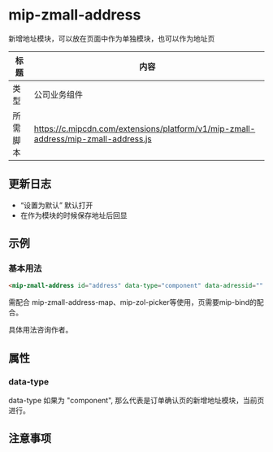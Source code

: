 # mip-zmall-address

新增地址模块，可以放在页面中作为单独模块，也可以作为地址页

标题|内容
----|----
类型|公司业务组件
所需脚本|https://c.mipcdn.com/extensions/platform/v1/mip-zmall-address/mip-zmall-address.js

## 更新日志

- “设置为默认” 默认打开
- 在作为模块的时候保存地址后回显

## 示例

### 基本用法

```html
<mip-zmall-address id="address" data-type="component" data-adressid="" data-save=""></mip-zmall-address>
```

需配合 mip-zmall-address-map、mip-zol-picker等使用，页需要mip-bind的配合。

具体用法咨询作者。


## 属性

### data-type

data-type 如果为 "component", 那么代表是订单确认页的新增地址模块，当前页进行。

## 注意事项



